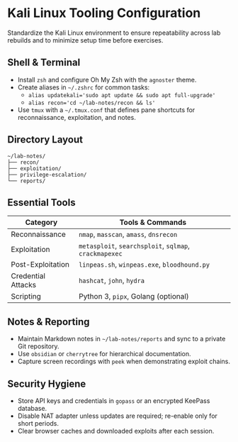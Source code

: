 # Kali Linux Tooling Configuration

Standardize the Kali Linux environment to ensure repeatability across lab rebuilds and to minimize setup time before exercises.

## Shell & Terminal

- Install `zsh` and configure Oh My Zsh with the `agnoster` theme.
- Create aliases in `~/.zshrc` for common tasks:
  - `alias updatekali='sudo apt update && sudo apt full-upgrade'`
  - `alias recon='cd ~/lab-notes/recon && ls'`
- Use `tmux` with a `~/.tmux.conf` that defines pane shortcuts for reconnaissance, exploitation, and notes.

## Directory Layout

```
~/lab-notes/
├── recon/
├── exploitation/
├── privilege-escalation/
└── reports/
```

## Essential Tools

| Category            | Tools & Commands                                      |
|---------------------|-------------------------------------------------------|
| Reconnaissance      | `nmap`, `masscan`, `amass`, `dnsrecon`                |
| Exploitation        | `metasploit`, `searchsploit`, `sqlmap`, `crackmapexec`|
| Post-Exploitation   | `linpeas.sh`, `winpeas.exe`, `bloodhound.py`          |
| Credential Attacks  | `hashcat`, `john`, `hydra`                            |
| Scripting           | Python 3, `pipx`, Golang (optional)                   |

## Notes & Reporting

- Maintain Markdown notes in `~/lab-notes/reports` and sync to a private Git repository.
- Use `obsidian` or `cherrytree` for hierarchical documentation.
- Capture screen recordings with `peek` when demonstrating exploit chains.

## Security Hygiene

- Store API keys and credentials in `gopass` or an encrypted KeePass database.
- Disable NAT adapter unless updates are required; re-enable only for short periods.
- Clear browser caches and downloaded exploits after each session.
